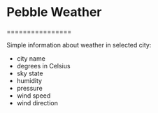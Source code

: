 # Pebble Weather
================

Simple information about weather in selected city:
- city name
- degrees in Celsius
- sky state
- humidity
- pressure
- wind speed
- wind direction
